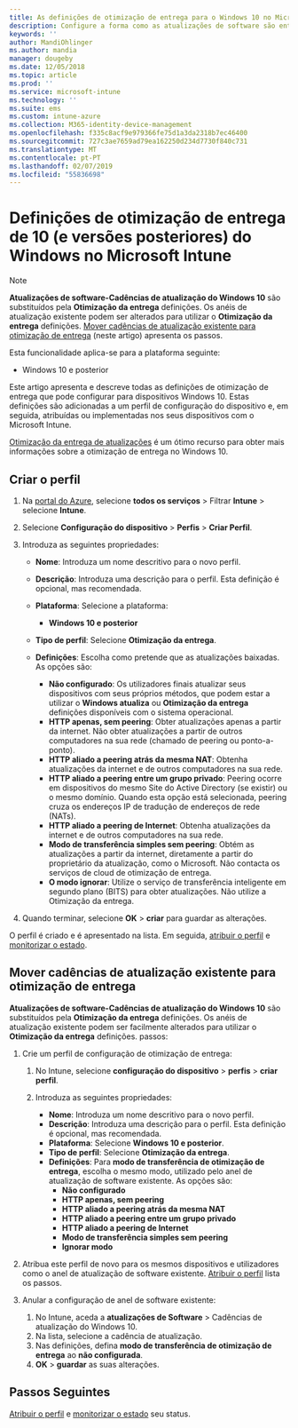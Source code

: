 ```yaml
---
title: As definições de otimização de entrega para o Windows 10 no Microsoft Intune – Azure | Documentos da Microsoft
description: Configure a forma como as atualizações de software são entregues para os seus dispositivos com os serviços de nuvem de otimização de entrega disponíveis com o Windows 10 e dispositivos posteriores. No Intune, crie um perfil de configuração do dispositivo para instalar atualizações a partir da internet. Veja também como substituir cadências de atualização existente com um perfil de otimização de entrega.
keywords: ''
author: MandiOhlinger
ms.author: mandia
manager: dougeby
ms.date: 12/05/2018
ms.topic: article
ms.prod: ''
ms.service: microsoft-intune
ms.technology: ''
ms.suite: ems
ms.custom: intune-azure
ms.collection: M365-identity-device-management
ms.openlocfilehash: f335c8acf9e979366fe75d1a3da2318b7ec46400
ms.sourcegitcommit: 727c3ae7659ad79ea162250d234d7730f840c731
ms.translationtype: MT
ms.contentlocale: pt-PT
ms.lasthandoff: 02/07/2019
ms.locfileid: "55836698"
---
```

# <a name="windows-10-and-newer-delivery-optimization-settings-in-microsoft-intune"></a>Definições de otimização de entrega de 10 (e versões posteriores) do Windows no Microsoft Intune

> [!NOTE]
> **Atualizações de software-Cadências de atualização do Windows 10** são substituídos pela **Otimização da entrega** definições. Os anéis de atualização existente podem ser alterados para utilizar o **Otimização da entrega** definições. [Mover cadências de atualização existente para otimização de entrega](#move-existing-update-rings-to-delivery-optimization) (neste artigo) apresenta os passos. 


Esta funcionalidade aplica-se para a plataforma seguinte:

- Windows 10 e posterior

Este artigo apresenta e descreve todas as definições de otimização de entrega que pode configurar para dispositivos Windows 10. Estas definições são adicionadas a um perfil de configuração do dispositivo e, em seguida, atribuídas ou implementadas nos seus dispositivos com o Microsoft Intune.

[Otimização da entrega de atualizações](https://docs.microsoft.com/windows/deployment/update/waas-delivery-optimization) é um ótimo recurso para obter mais informações sobre a otimização de entrega no Windows 10.

## <a name="create-the-profile"></a>Criar o perfil

1. Na [portal do Azure](https://portal.azure.com), selecione **todos os serviços** > Filtrar **Intune** > selecione **Intune**.

2. Selecione **Configuração do dispositivo** > **Perfis** > **Criar Perfil**.

3. Introduza as seguintes propriedades:

    - **Nome**: Introduza um nome descritivo para o novo perfil.
    - **Descrição**: Introduza uma descrição para o perfil. Esta definição é opcional, mas recomendada.
    - **Plataforma**: Selecione a plataforma:  

        - **Windows 10 e posterior**

    - **Tipo de perfil**: Selecione **Otimização da entrega**.
    - **Definições**: Escolha como pretende que as atualizações baixadas. As opções são: 

        - **Não configurado**: Os utilizadores finais atualizar seus dispositivos com seus próprios métodos, que podem estar a utilizar o **Windows atualiza** ou **Otimização da entrega** definições disponíveis com o sistema operacional.
        - **HTTP apenas, sem peering**: Obter atualizações apenas a partir da internet. Não obter atualizações a partir de outros computadores na sua rede (chamado de peering ou ponto-a-ponto).
        - **HTTP aliado a peering atrás da mesma NAT**: Obtenha atualizações da internet e de outros computadores na sua rede. 
        - **HTTP aliado a peering entre um grupo privado**: Peering ocorre em dispositivos do mesmo Site do Active Directory (se existir) ou o mesmo domínio. Quando esta opção está selecionada, peering cruza os endereços IP de tradução de endereços de rede (NATs).
        - **HTTP aliado a peering de Internet**: Obtenha atualizações da internet e de outros computadores na sua rede.
        - **Modo de transferência simples sem peering**: Obtém as atualizações a partir da internet, diretamente a partir do proprietário da atualização, como o Microsoft. Não contacta os serviços de cloud de otimização de entrega.
        - **O modo ignorar**: Utilize o serviço de transferência inteligente em segundo plano (BITS) para obter atualizações. Não utilize a Otimização da entrega.

4. Quando terminar, selecione **OK** > **criar** para guardar as alterações.

O perfil é criado e é apresentado na lista. Em seguida, [atribuir o perfil](device-profile-assign.md) e [monitorizar o estado](device-profile-monitor.md).

## <a name="move-existing-update-rings-to-delivery-optimization"></a>Mover cadências de atualização existente para otimização de entrega

**Atualizações de software-Cadências de atualização do Windows 10** são substituídos pela **Otimização da entrega** definições. Os anéis de atualização existente podem ser facilmente alterados para utilizar o **Otimização da entrega** definições. passos:

1. Crie um perfil de configuração de otimização de entrega:

    1. No Intune, selecione **configuração do dispositivo** > **perfis** > **criar perfil**.
    2. Introduza as seguintes propriedades:

        - **Nome**: Introduza um nome descritivo para o novo perfil.
        - **Descrição**: Introduza uma descrição para o perfil. Esta definição é opcional, mas recomendada.
        - **Plataforma**: Selecione **Windows 10 e posterior**.
        - **Tipo de perfil**: Selecione **Otimização da entrega**.
        - **Definições**: Para **modo de transferência de otimização de entrega**, escolha o mesmo modo, utilizado pelo anel de atualização de software existente. As opções são:
            - **Não configurado**
            - **HTTP apenas, sem peering**
            - **HTTP aliado a peering atrás da mesma NAT**
            - **HTTP aliado a peering entre um grupo privado**
            - **HTTP aliado a peering de Internet**
            - **Modo de transferência simples sem peering**
            - **Ignorar modo**

2. Atribua este perfil de novo para os mesmos dispositivos e utilizadores como o anel de atualização de software existente. [Atribuir o perfil](device-profile-assign.md) lista os passos.

3. Anular a configuração de anel de software existente:
    1. No Intune, aceda a **atualizações de Software** > Cadências de atualização do Windows 10.
    2. Na lista, selecione a cadência de atualização.
    3. Nas definições, defina **modo de transferência de otimização de entrega** ao **não configurada**.
    4. **OK** > **guardar** as suas alterações.

## <a name="next-steps"></a>Passos Seguintes

[Atribuir o perfil](device-profile-assign.md) e [monitorizar o estado](device-profile-monitor.md) seu status.

